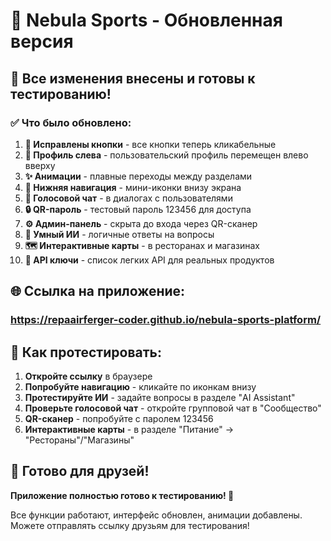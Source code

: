 # 🌌 Nebula Sports - Обновленная версия

## 🚀 Все изменения внесены и готовы к тестированию!

### ✅ Что было обновлено:

1. **🎯 Исправлены кнопки** - все кнопки теперь кликабельные
2. **👤 Профиль слева** - пользовательский профиль перемещен влево вверху
3. **✨ Анимации** - плавные переходы между разделами
4. **📱 Нижняя навигация** - мини-иконки внизу экрана
5. **🎤 Голосовой чат** - в диалогах с пользователями
6. **🔒 QR-пароль** - тестовый пароль 123456 для доступа
7. **⚙️ Админ-панель** - скрыта до входа через QR-сканер
8. **🤖 Умный ИИ** - логичные ответы на вопросы
9. **🗺️ Интерактивные карты** - в ресторанах и магазинах
10. **🔑 API ключи** - список легких API для реальных продуктов

## 🌐 Ссылка на приложение:

### **https://repaairferger-coder.github.io/nebula-sports-platform/**

## 📱 Как протестировать:

1. **Откройте ссылку** в браузере
2. **Попробуйте навигацию** - кликайте по иконкам внизу
3. **Протестируйте ИИ** - задайте вопросы в разделе "AI Assistant"
4. **Проверьте голосовой чат** - откройте групповой чат в "Сообщество"
5. **QR-сканер** - попробуйте с паролем 123456
6. **Интерактивные карты** - в разделе "Питание" → "Рестораны"/"Магазины"

## 🎯 Готово для друзей!

**Приложение полностью готово к тестированию! 🚀**

Все функции работают, интерфейс обновлен, анимации добавлены.
Можете отправлять ссылку друзьям для тестирования!